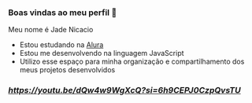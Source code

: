 ### Boas vindas ao meu perfil 💜

Meu nome é Jade Nicacio

- Estou estudando na [Alura](https://www.alura.com.br)
- Estou me desenvolvendo na linguagem JavaScript
- Utilizo esse espaço para minha organização e compartilhamento dos meus projetos desenvolvidos

### *https://youtu.be/dQw4w9WgXcQ?si=6h9CEPJ0CzpQvsTU*
